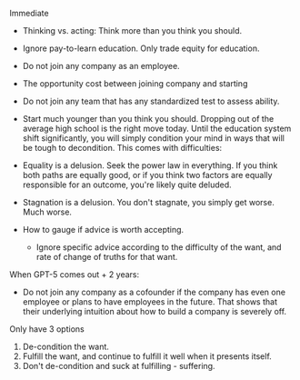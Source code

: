 Immediate

- Thinking vs. acting: Think more than you think you should.
- Ignore pay-to-learn education. Only trade equity for education.
- Do not join any company as an employee.
- The opportunity cost between joining company and starting
- Do not join any team that has any standardized test to assess ability.
- Start much younger than you think you should. Dropping out of the average high school is the right move today. Until the education system shift significantly, you will simply condition your mind in ways that will be tough to decondition. This comes with difficulties:
- Equality is a delusion. Seek the power law in everything. If you think both paths are equally good, or if you think two factors are equally responsible for an outcome, you're likely quite deluded.
- Stagnation is a delusion. You don't stagnate, you simply get worse. Much worse.

- How to gauge if advice is worth accepting.
  - Ignore specific advice according to the difficulty of the want, and rate of change of truths for that want.

When GPT-5 comes out + 2 years:

- Do not join any company as a cofounder if the company has even one employee or plans to have employees in the future. That shows that their underlying intuition about how to build a company is severely off.

Only have 3 options

1. De-condition the want.
2. Fulfill the want, and continue to fulfill it well when it presents itself.
3. Don't de-condition and suck at fulfilling - suffering.
